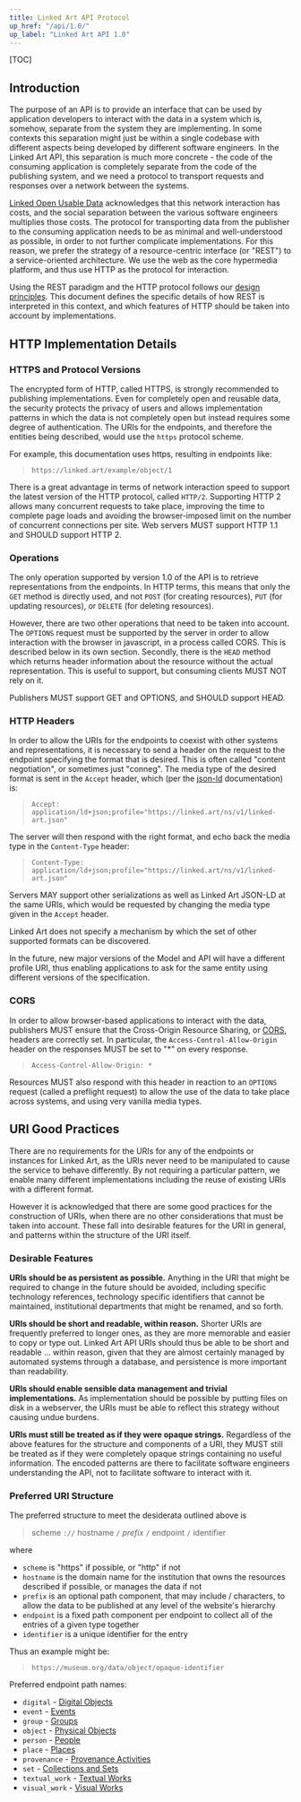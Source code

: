 ```yaml
---
title: Linked Art API Protocol
up_href: "/api/1.0/"
up_label: "Linked Art API 1.0"
---
```


[TOC]

## Introduction

The purpose of an API is to provide an interface that can be used by application developers to interact with the data in a system which is, somehow, separate from the system they are implementing. In some contexts this separation might just be within a single codebase with different aspects being developed by different software engineers.  In the Linked Art API, this separation is much more concrete - the code of the consuming application is completely separate from the code of the publishing system, and we need a protocol to transport requests and responses over a network between the systems.

[Linked Open Usable Data](/loud/) acknowledges that this network interaction has costs, and the social separation between the various software engineers multiplies those costs. The protocol for transporting data from the publisher to the consuming application needs to be as minimal and well-understood as possible, in order to not further complicate implementations. For this reason, we prefer the strategy of a resource-centric interface (or "REST") to a service-oriented architecture.  We use the web as the core hypermedia platform, and thus use HTTP as the protocol for interaction.

Using the REST paradigm and the HTTP protocol follows our [design principles](../principles/). This document defines the specific details of how REST is interpreted in this context, and which features of HTTP should be taken into account by implementations.

## HTTP Implementation Details

### HTTPS and Protocol Versions

The encrypted form of HTTP, called HTTPS, is strongly recommended to publishing implementations. Even for completely open and reusable data, the security protects the privacy of users and allows implementation patterns in which the data is not completely open but instead requires some degree of authentication.  The URIs for the endpoints, and therefore the entities being described, would use the `https` protocol scheme.

For example, this documentation uses https, resulting in endpoints like:

> `https://linked.art/example/object/1`

There is a great advantage in terms of network interaction speed to support the latest version of the HTTP protocol, called `HTTP/2`. Supporting HTTP 2 allows many concurrent requests to take place, improving the time to complete page loads and avoiding the browser-imposed limit on the number of concurrent connections per site.  Web servers MUST support HTTP 1.1 and SHOULD support HTTP 2.

### Operations

The only operation supported by version 1.0 of the API is to retrieve representations from the endpoints. In HTTP terms, this means that only the `GET` method is directly used, and not `POST` (for creating resources), `PUT` (for updating resources), or `DELETE` (for deleting resources). 

However, there are two other operations that need to be taken into account.  The `OPTIONS` request must be supported by the server in order to allow interaction with the browser in javascript, in a process called CORS.  This is described below in its own section.  Secondly, there is the `HEAD` method which returns header information about the resource without the actual representation.  This is useful to support, but consuming clients MUST NOT rely on it.

Publishers MUST support GET and OPTIONS, and SHOULD support HEAD.


### HTTP Headers

In order to allow the URIs for the endpoints to coexist with other systems and representations, it is necessary to send a header on the request to the endpoint specifying the format that is desired.  This is often called "content negotiation", or sometimes just "conneg".  The media type of the desired format is sent in the `Accept` header, which (per the [json-ld](../json-ld/) documentation) is:

> `Accept: application/ld+json;profile="https://linked.art/ns/v1/linked-art.json"`

The server will then respond with the right format, and echo back the media type in the `Content-Type` header:

> `Content-Type: application/ld+json;profile="https://linked.art/ns/v1/linked-art.json"`

Servers MAY support other serializations as well as Linked Art JSON-LD at the same URIs, which would be requested by changing the media type given in the `Accept` header.

Linked Art does not specify a mechanism by which the set of other supported formats can be discovered.

In the future, new major versions of the Model and API will have a different profile URI, thus enabling applications to ask for the same entity using different versions of the specification.

### CORS

In order to allow browser-based applications to interact with the data, publishers MUST ensure that the Cross-Origin Resource Sharing, or [CORS](https://developer.mozilla.org/en-US/docs/Web/HTTP/CORS), headers are correctly set. In particular, the `Access-Control-Allow-Origin` header on the responses MUST be set to "*" on every response.

> `Access-Control-Allow-Origin: *`

Resources MUST also respond with this header in reaction to an `OPTIONS` request (called a preflight request) to allow the use of the data to take place across systems, and using very vanilla media types.


## URI Good Practices

There are no requirements for the URIs for any of the endpoints or instances for Linked Art, as the URIs never need to be manipulated to cause the service to behave differently.  By not requiring a particular pattern, we enable many different implementations including the reuse of existing URIs with a different format.

However it is acknowledged that there are some good practices for the construction of URIs, when there are no other considerations that must be taken into account. These fall into desirable features for the URI in general, and patterns within the structure of the URI itself.

### Desirable Features

__URIs should be as persistent as possible.__ Anything in the URI that might be required to change in the future should be avoided, including specific technology references, technology specific identifiers that cannot be maintained, institutional departments that might be renamed, and so forth.

__URIs should be short and readable, within reason.__ Shorter URIs are frequently preferred to longer ones, as they are more memorable and easier to copy or type out. Linked Art API URIs should thus be able to be short and readable ... within reason, given that they are almost certainly managed by automated systems through a database, and persistence is more important than readability.

__URIs should enable sensible data management and trivial implementations.__ As implementation should be possible by putting files on disk in a webserver, the URIs must be able to reflect this strategy without causing undue burdens.

__URIs must still be treated as if they were opaque strings.__ Regardless of the above features for the structure and components of a URI, they MUST still be treated as if they were completely opaque strings containing no useful information. The encoded patterns are there to facilitate software engineers understanding the API, not to facilitate software to interact with it.


### Preferred URI Structure

The preferred structure to meet the desiderata outlined above is

> scheme `://` hostname `/` _prefix_ `/` endpoint `/` identifier

where

* `scheme` is "https" if possible, or "http" if not
* `hostname` is the domain name for the institution that owns the resources described if possible, or manages the data if not
* `prefix` is an optional path component, that may include / characters, to allow the data to be published at any level of the website's hierarchy
* `endpoint` is a fixed path component per endpoint to collect all of the entries of a given type together 
* `identifier` is a unique identifier for the entry

Thus an example might be:

> `https://museum.org/data/object/opaque-identifier`


Preferred endpoint path names:

* `digital` - [Digital Objects](../endpoint/digital_object/)
* `event` - [Events](../endpoint/event/)
* `group` - [Groups](../endpoint/group/)
* `object` - [Physical Objects](../endpoint/physical_object/)
* `person` - [People](../endpoint/person/)
* `place` - [Places](../endpoint/place/)
* `provenance` - [Provenance Activities](../endpoint/provenance_activity/)
* `set` - [Collections and Sets](../endpoint/set/)
* `textual_work` - [Textual Works](../endpoint/textual_work/)
* `visual_work` - [Visual Works](../endpoint/visual_work/)

